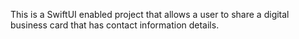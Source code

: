 This is a SwiftUI enabled project that allows a user to share a digital business card that has contact information details.

